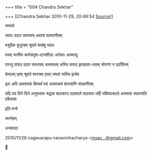 +++
title = "004 Chandra Sekhar"

+++
[[Chandra Sekhar	2010-11-29, 20:48:54 [Source](https://groups.google.com/g/bvparishat/c/BIep3KDMUKc)]]



नमस्ते

भवतः उदार स्वभावम् अवश्यं श्लाघनीयम्

वसुदैक कुटुम्बम् श्रूयते शब्देषु भवतः

वयम् जानीमः कर्णसदृश-दानशीलाः अनेकाः अस्मासु

परन्तु यावत् उदार स्वभावम् अस्माकम् अस्ति तावत् कृतज्ञता-भावम् चोराणां न प्रदर्शितम्

केवलम् एवम् श्रूयते शास्त्रम् एतत् भवतां नास्ति इत्येव



इतः अपि आवश्यकं किमर्थं वयं अस्माकमं शास्त्राणि संरक्षणीयम्

यदि वयं दिने दिने अनुसरामः श्रद्धया बालकान् पाठशाले पाठयामः तर्हि भविष्यत्काले अस्माकं स्थास्यति एकैकशः

इति मन्ये



सस्नेहम्

धन्यवादाः  

2010/11/28 iragavarapu narasimhacharya \<[insac...@gmail.com]()\>



